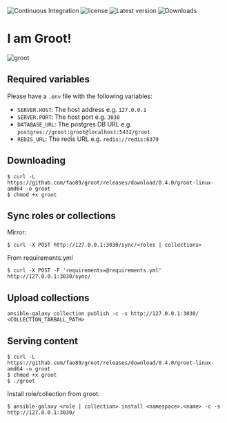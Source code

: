 ![Continuous Integration](https://github.com/fao89/groot/workflows/Continuous%20Integration/badge.svg)
![license](https://img.shields.io/crates/l/groot)
![Latest version](https://img.shields.io/crates/v/groot.svg)
![Downloads](https://img.shields.io/crates/d/groot)
# I am Groot!
![groot](https://www.redringtones.com/wp-content/uploads/2019/04/i-am-groot-ringtone.jpg)

## Required variables
Please have a `.env` file with the following variables:
- `SERVER.HOST`: The host address e.g. `127.0.0.1`
- `SERVER.PORT`: The host port e.g. `3030`
- `DATABASE_URL`: The postgres DB URL e.g. `postgres://groot:groot@localhost:5432/groot`
- `REDIS_URL`: The redis URL e.g. `redis://redis:6379`

## Downloading
```console
$ curl -L https://github.com/fao89/groot/releases/download/0.4.0/groot-linux-amd64 -o groot
$ chmod +x groot
```
## Sync roles or collections

Mirror:
```console
$ curl -X POST http://127.0.0.1:3030/sync/<roles | collections>
```

From requirements.yml
```console
$ curl -X POST -F 'requirements=@requirements.yml' http://127.0.0.1:3030/sync/
```

## Upload collections

```console
ansible-galaxy collection publish -c -s http://127.0.0.1:3030/ <COLLECTION_TARBALL_PATH>
```

## Serving content
```console
$ curl -L https://github.com/fao89/groot/releases/download/0.4.0/groot-linux-amd64 -o groot
$ chmod +x groot
$ ./groot
```
Install role/collection from groot:
```console
$ ansible-galaxy <role | collection> install <namespace>.<name> -c -s http://127.0.0.1:3030/
```

